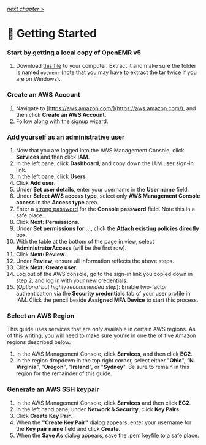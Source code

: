 _[next chapter >](02-Private-Cloud.md)_

# 🚴 Getting Started

### Start by getting a local copy of OpenEMR v5

1. Download [this file](https://sourceforge.net/projects/openemr/files/OpenEMR%20Cloud/5.0.0/openemr-v5-0-0-2-cloud.tar.gz/download) to your computer. Extract it and make sure the folder is named `openemr` (note that you may have to extract the tar twice if you are on Windows).

### Create an AWS Account

1. Navigate to [https://aws.amazon.com/](https://aws.amazon.com/), and then click **Create an AWS Account**.
2. Follow along with the signup wizard.

### Add yourself as an administrative user

1. Now that you are logged into the AWS Management Console, click **Services** and then click **IAM**.
2. In the left pane, click **Dashboard**, and copy down the IAM user sign-in link.
3. In the left pane, click **Users**.
4. Click **Add user**.
5. Under **Set user details**, enter your username in the **User name** field.
6. Under **Select AWS access type**, select only **AWS Management Console access** in the **Access type** area.
7. Enter a [strong password](https://www.random.org/passwords/?num=1&len=16&format=html&rnd=new) for the **Console password** field. Note this in a safe place.
8. Click **Next: Permissions**.
9. Under **Set permissions for ...**, click the **Attach existing policies directly**  box.
10. With the table at the bottom of the page in view, select **AdministratorAccess** (will be the first row).
11. Click **Next: Review**.
12. Under **Review**, ensure all information reflects the above steps.
13. Click **Next: Create user**.
14. Log out of the AWS console, go to the sign-in link you copied down in step 2, and log in with your new credentials.
15. (_Optional but highly recommended step_): Enable two-factor authentication via the **Security credentials** tab of your user profile in IAM. Click the pencil beside **Assigned MFA Device** to start this process.

### Select an AWS Region

This guide uses services that are _only_ available in certain AWS regions. As of this writing, you will need to make sure you're in one the of five Amazon regions described below.

1. In the AWS Management Console, click **Services**, and then click **EC2**.
2. In the region dropdown in the top right corner, select either "**Ohio**", "**N. Virginia**", "**Oregon**", "**Ireland**", or "**Sydney**". Be sure to remain in this region for the remainder of this guide.

### Generate an AWS SSH keypair

1. In the AWS Management Console, click **Services** and then click **EC2**.
2. In the left hand pane, under **Network & Security**, click **Key Pairs**.
3. Click **Create Key Pair**.
4. When the **"Create Key Pair"** dialog appears, enter your username for the **Key pair name** field and click **Create**.
5. When the **Save As** dialog appears, save the .pem keyfile to a safe place.
